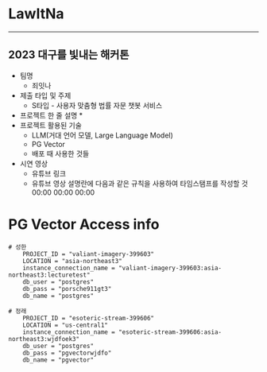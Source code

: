 # LawItNa
-----

## 2023 대구를 빛내는 해커톤

* 팀명
    * 죄잇나
* 제출 타입 및 주제
    * S타입 - 사용자 맞춤형 법률 자문 챗봇 서비스
* 프로젝트 한 줄 설명
    * 
* 프로젝트 활용된 기술
    * LLM(거대 언어 모델, Large Language Model) 
    * PG Vector
    * 배포 때 사용한 것들
* 시연 영상
    * 유튜브 링크
    * 유튜브 영상 설명란에 다음과 같은 규칙을 사용하여 타임스탬프를 작성할 것
          00:00
          00:00
          00:00


# PG Vector Access info
    # 성한
        PROJECT_ID = "valiant-imagery-399603"
        LOCATION = "asia-northeast3"
        instance_connection_name = "valiant-imagery-399603:asia-northeast3:lecturetest"
        db_user = "postgres"
        db_pass = "porsche911gt3"
        db_name = "postgres"

    # 정래
        PROJECT_ID = "esoteric-stream-399606"
        LOCATION = "us-central1"
        instance_connection_name = "esoteric-stream-399606:asia-northeast3:wjdfoek3"
        db_user = "postgres"
        db_pass = "pgvectorwjdfo"
        db_name = "pgvector"
